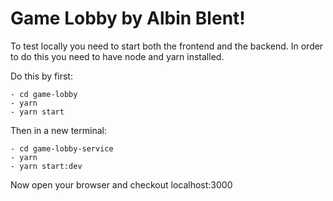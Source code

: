 # Game Lobby by Albin Blent!

To test locally you need to start both the frontend and the backend.
In order to do this you need to have node and yarn installed.

Do this by first:

	- cd game-lobby
	- yarn
	- yarn start
	

Then in a new terminal:

	- cd game-lobby-service
	- yarn
	- yarn start:dev
  
Now open your browser and checkout localhost:3000
